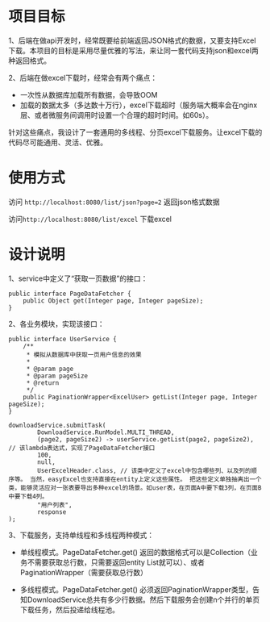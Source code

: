 # 项目目标
1、后端在做api开发时，经常既要给前端返回JSON格式的数据，又要支持Excel下载。本项目的目标是采用尽量优雅的写法，来让同一套代码支持json和excel两种返回格式。

2、后端在做excel下载时，经常会有两个痛点：
- 一次性从数据库加载所有数据，会导致OOM
- 加载的数据太多（多达数十万行），excel下载超时（服务端大概率会在nginx层、或者微服务间调用时设置一个合理的超时时间。如60s）。

针对这些痛点，我设计了一套通用的多线程、分页excel下载服务。让excel下载的代码尽可能通用、灵活、优雅。


# 使用方式

访问 `http://localhost:8080/list/json?page=2` 返回json格式数据

访问`http://localhost:8080/list/excel` 下载excel


# 设计说明
1、service中定义了“获取一页数据”的接口：
```
public interface PageDataFetcher {
    public Object get(Integer page, Integer pageSize);
}
```
2、各业务模块，实现该接口：
```
public interface UserService {
    /**
     * 模拟从数据库中获取一页用户信息的效果
     *
     * @param page
     * @param pageSize
     * @return
     */
    public PaginationWrapper<ExcelUser> getList(Integer page, Integer pageSize);
}
```

```
downloadService.submitTask(
        DownloadService.RunModel.MULTI_THREAD,
        (page2, pageSize2) -> userService.getList(page2, pageSize2), // 该lambda表达式，实现了PageDataFetcher接口
        100,
        null,
        UserExcelHeader.class, // 该类中定义了excel中包含哪些列、以及列的顺序等。 当然，easyExcel也支持直接在entity上定义这些属性。 把这些定义单独抽离出一个类，能够灵活应对一张表要导出多种excel的场景。如user表，在页面A中要下载3列，在页面B中要下载4列。
        "用户列表",
        response
);
```

3、下载服务，支持单线程和多线程两种模式：
- 单线程模式。PageDataFetcher.get() 返回的数据格式可以是Collection（业务不需要获取总行数，只需要返回entity List就可以）、或者PaginationWrapper（需要获取总行数）

- 多线程模式。PageDataFetcher.get() 必须返回PaginationWrapper类型，告知DownloadService总共有多少行数据。然后下载服务会创建n个并行的单页下载任务，然后投递给线程池。
